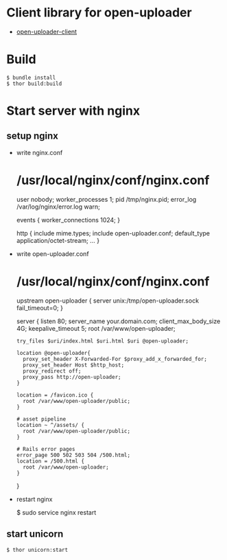 # Client library for open-uploader

- [open-uploader-client](https://github.com/k-yamada/open-uploader-client)

# Build

    $ bundle install
    $ thor build:build

# Start server with nginx

## setup nginx

- write nginx.conf

    # /usr/local/nginx/conf/nginx.conf

    user  nobody;
    worker_processes  1;
    pid /tmp/nginx.pid;
    error_log  /var/log/nginx/error.log warn;

    events {
        worker_connections  1024;
    }

    http {
        include       mime.types;
        include       open-uploader.conf;
        default_type  application/octet-stream;
    ...
    }

- write open-uploader.conf

    # /usr/local/nginx/conf/nginx.conf

    upstream open-uploader {
      server unix:/tmp/open-uploader.sock fail_timeout=0;
    }

    server {
      listen 80;
      server_name your.domain.com;
      client_max_body_size 4G;
      keepalive_timeout 5;
      root /var/www/open-uploader;

      try_files $uri/index.html $uri.html $uri @open-uploader;

      location @open-uploader{
        proxy_set_header X-Forwarded-For $proxy_add_x_forwarded_for;
        proxy_set_header Host $http_host;
        proxy_redirect off;
        proxy_pass http://open-uploader;
      }

      location = /favicon.ico {
        root /var/www/open-uploader/public;
      }

      # asset pipeline
      location ~ ^/assets/ {
        root /var/www/open-uploader/public;
      }

      # Rails error pages
      error_page 500 502 503 504 /500.html;
      location = /500.html {
        root /var/www/open-uploader;
      }
    }

- restart nginx

    $ sudo service nginx restart

## start unicorn

    $ thor unicorn:start
